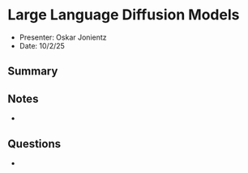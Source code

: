 # Large Language Diffusion Models
- Presenter: Oskar Jonientz
- Date: 10/2/25

## Summary


## Notes
- 

## Questions
- 
